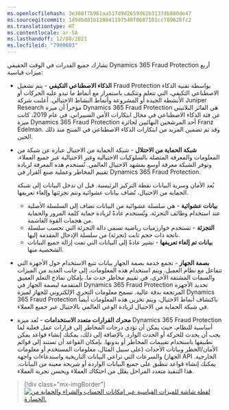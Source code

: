 ```yaml
---
ms.openlocfilehash: 3e388f7b961aa517d9d2659d62b3137db880de47
ms.sourcegitcommit: 1d9dbd81b128041197540f8687181cc789626fc2
ms.translationtype: HT
ms.contentlocale: ar-SA
ms.lasthandoff: 12/08/2021
ms.locfileid: "7900603"
---
```

تشارك جميع القدرات في الوقت الحقيقي Dynamics 365 Fraud Protection أربع ميزات قياسية:

- **الذكاء الاصطناعي التكيفي** - يتم تشغيل Fraud Protection بواسطة تقنية الذكاء الاصطناعي التكيفي، التي تتعلم وتتكيف باستمرار مع أنماط ما تبدو عليه الحركات أو الأنشطة الجيدة أو المشروعة وأنماط النشاط الاحتيالي. أعلنت شركة Juniper Research مؤخراً أن ميزة Dynamics 365 Fraud Protection هي الفائز البلاتيني عن فئة الذكاء الاصطناعي في مجال ابتكارات الأمن السيبراني. في عام 2019، كانت ميزة Dynamics 365 Fraud Protection أحد المرشحين النهائيين لجائزة Franz Edelman. وقد تم تضمين المزيد من ابتكارات الذكاء الاصطناعي في المنتج منذ ذلك الحين.

- **شبكة الحماية من الاحتلال** - شبكة الحماية من الاحتيال عبارة عن شبكة من المعلومات والمعرفة المتصلة بالسلوكيات الاحتيالية وغير الاحتيالية عبر جميع العملاء. وتوفر الشبكة معرفة أوسع بمشهد الاحتيال العالمي. تُستخدم هذه المعرفة لزيادة تقييم المخاطر وعملية صنع القرار في Dynamics 365 Fraud Protection.

    يُعد الأمان وسرية البيانات نقطة التركيز الرئيسية. قبل ان تدخل البيانات إلى شبكة الحماية من الاحتيال، تُضاف بيانات عشوائية وتتم تجزئتها وإلغاء تعريفها. 
    - **بيانات عشوائية** - هي سلسلة عشوائية من البيانات تضاف إلى السلسلة الأصلية عند استخدام وظائف التجزئة. وتُستخدم عادةً لزيادة حماية كلمة المرور والحماية من هجمات القوة الغاشمة. 
    - **التجزئة** - تستخدم خوارزميات رياضية تسمى دالة التجزئة التي تحسب سلسلة ناتجة ذات حجم ثابت (تجزئة) من سلسلة الإدخال المقدمة إليها.
    - **بيانات تم إلغاء تعريفها** - تشير عادةً إلى البيانات التي تمت إزالة جميع البيانات الشخصية منها.

- **بصمة الجهاز‬** - تجمع خدمة بصمة الجهاز بيانات تتبع الاستخدام حول الأجهزة التي تتفاعل مع نظام العميل. ويتم استخدام هذه المعلومات، إلى جانب العديد من الميزات والسمات المشتقة الأخرى، في تقييم مخاطر حدث ما. بإمكان نماذج التعلم العميق المتقدمة لبصمة الجهاز في Dynamics 365 Fraud Protection تحديد الأجهزة المرتجعة بدقة عالية. تسمح معلومات التحري الإلكتروني للجهاز لميزة Dynamics 365 Fraud Protection باكتشاف أنماط الاحتيال، ويتم تخزين هذه المعلومات أيضاً في شبكة الحماية من الاحتيال لزيادة الوعي العالمي بالاحتيال عبر جميع العملاء.

- **محرك القرارات متعدد الاستخدامات** - تُعد ميزة Dynamics 365 Fraud Protection أساسية للنظام، حيث يمكن أن تؤدي درجات المخاطر إلى قرارات عمل فعلية لما يجب أن يحدث للحركة أو الحدث الوارد. بالإضافة إلى ذلك، يمكنك إنشاء قواعد يمكن تطبيقها باستخدام تقييمات المخاطر أو بدونها. بإمكان القواعد أن تستند إلى قوائم الأمان/الحظر وبيانات الأحداث (على سبيل المثال، معلومات المستخدم أو معلومات الجهاز) والسرعات التي تراعي البيانات التاريخية واستدعاءات واجهة API الخارجية. يمكنك إنشاء قواعد تنطبق على جميع البيانات الواردة أو شريحة معينة من البيانات. هذا التنفيذ متعدد المراحل يقلل من احتكاك العملاء ويحسن تجربة العملاء.

> [!div class="mx-imgBorder"]
> [![لقطة شاشة للميزات القياسية عبر إمكانات الحساب والشراء والحماية من الخسارة.](../media/shared-capabilities.png)](../media/shared-capabilities.png#lightbox)
